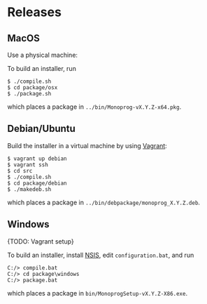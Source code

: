 # Releases

## MacOS

Use a physical machine:

To build an installer, run

    $ ./compile.sh
    $ cd package/osx
    $ ./package.sh

which places a package in `../bin/Monoprog-vX.Y.Z-x64.pkg`.

## Debian/Ubuntu

Build the installer in a virtual machine by using [Vagrant](http://vagrantup.com):

    $ vagrant up debian
    $ vagrant ssh
    $ cd src
    $ ./compile.sh
    $ cd package/debian
    $ ./makedeb.sh

which places a package in `../bin/debpackage/monoprog_X.Y.Z.deb`.


## Windows

{TODO: Vagrant setup}

To build an installer, install [NSIS](http://nsis.sourceforge.net/Download/),
edit `configuration.bat`, and run

    C:/> compile.bat
    C:/> cd package\windows
    C:/> package.bat

which places a package in `bin/MonoprogSetup-vX.Y.Z-X86.exe`.

